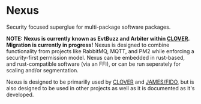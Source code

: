 # Nexus

Security focused superglue for multi-package software packages.

**NOTE: Nexus is currently known as EvtBuzz and Arbiter within [CLOVER](http://clover.reboot-codes.com/docs/components/clover-hub/server/evtbuzz/intro). Migration is currently in progress!** Nexus is designed to combine functionality from projects like RabbitMQ, MQTT, and PM2 while enforcing a security-first permission model. Nexus can be embedded in rust-based, and rust-compatible software (via an FFI), or can be run seperately for scaling and/or segmentation. 

Nexus is designed to be primarilly used by [CLOVER](https://clover.reboot-codes.com) and [JAMES/FIDO](https://james-fido.reboot-codes.com), but is also designed to be used in other projects as well as it is documented as it's developed.

